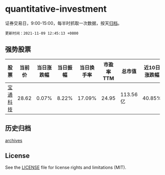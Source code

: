 # quantitative-investment

证券交易日，9:00-15:00，每半时抓取一次数据，按天[归档](archives)。

`更新时间：2021-11-09 12:45:13 +0800`

## 强势股票

|股票|当前价|当日涨跌幅|当日振幅|当日换手率|市盈率TTM|总市值|近10日涨跌幅|
|----|----|----|----|----|----|----|----|
|[宝通科技](https://xueqiu.com/S/SZ300031)|28.62|0.07%|8.22%|17.09%|24.95|113.56亿|40.85%|

## 历史归档

[archives](archives)

## License

See the [LICENSE](LICENSE) file for license rights and limitations (MIT).